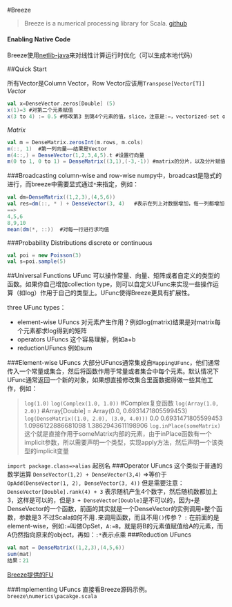 #Breeze
> Breeze is a numerical processing library for Scala. [github](https://github.com/scalanlp/breeze)

#### Enabling Native Code

Breeze使用[netlib-java](https://github.com/fommil/netlib-java)来对线性计算运行时优化（可以生成本地代码）

##Quick Start

所有Vector是Column Vector，Row Vector应该用`Transpose[Vector[T]]`
$Vector$

```scala
val x=DenseVector.zeros[Double] (5)
x(1)=3 #对第二个元素赋值
x(3 to 4) := 0.5 #修改第3 到第4个元素的值，slice，注意是:=，vectorized-set operator 
```

$Matrix$

 ```scala
val m = DenseMatrix.zerosInt(m.rows, m.cols)
m(::, 1)  #第一列向量——结果是Vector
m(4::,) = DenseVector(1,2,3,4,5).t #设置行向量
m(0 to 1, 0 to 1) = DenseMatrix((3,1),(-3,-1)) #matrix的分片，以及分片赋值
 ```



###Broadcasting
column-wise and row-wise
numpy中，broadcast是隐式的进行，而breeze中需要显式通过`*`来指定，例如：

```scala
val dm=DenseMatrix((1,2,3),(4,5,6))
val res=dm(::, * ) + DenseVector(3, 4)   #表示在列上对数据增加，每一列都增加列向量[3,4]——DenseVector默认是列向量
==>
4,5,6
8,9,10
mean(dm(*, ::))  #对每一行进行求均值
```

###Probability Distributions
discrete or continuous

```scala
val poi = new Poisson(3)
val s=poi.sample(5)
```



##Universal Functions
UFunc 可以操作常量、向量、矩阵或者自定义的类型的函数。如果你自己增加collection type，则可以自定义UFunc来实现一些操作运算（如log）作用于自己的类型上。UFunc使得Breeze更具有扩展性。

three UFunc types：
* element-wise UFuncs  对元素产生作用？例如log(matrix)结果是对matrix每个元素都求log得到的矩阵
* operators UFuncs 这个容易理解，例如a+b
* reductionUFuncs 例如sum

###Element-wise UFuncs
大部分UFuncs通常集成自`MappingUFunc`，他们通常传入一个常量或集合，然后将函数作用于常量或者集合中每个元素。默认情况下UFunc通常返回一个新的对象，如果想直接修改集合里面数据得做一些其他工作，例如：
> `log(1.0)`
> `log(Complex(1.0, 1.0))`   #Complex复变函数
> `log(Array(1.0, 2.0))`    #Array[Double] = Array(0.0, 0.6931471805599453)
> `log(DenseMatrix((1.0, 2.0), (3.0, 4.0)))`
> 0.0                 0.6931471805599453
> 1.0986122886681098  1.3862943611198906
> `log.inPlace(someMatrix)` 这个就是直接作用于someMatrix内部的元素，由于inPlace函数有一个implicit参数，所以需要声明一个类型，实现apply方法，然后声明一个该类型的implicit变量

`import package.class=>alias` 起别名
###Operator UFuncs
这个类似于普通的数学运算
`DenseVector(1,2) + DenseVector(3,4)` =>等价于
`OpAdd(DenseVector(1, 2), DenseVector(3, 4))`
但是需要注意：
`DenseVector[Double].rank(4) + 3` 表示随机产生4个数字，然后随机数都加上3，这样是可以的，但是`3 + DenseVector[Double]`是不可以的，因为`+`是DenseVector的一个函数，前面的其实就是一个DenseVector的实例调用`+`整个函数，参数是3
不过Scala如何不用`.`来调用函数，而且不用`()`传参？
`:` 在前面的是element-wise，例如`:=`叫做OpSet，`A:=B`，就是将B的元素值赋值给A的元素，而A仍然指向原来的object，再如：`:*`表示点乘
###Reduction UFuncs
```scala
val mat = DenseMatrix((1,2,3),(4,5,6))
sum(mat)
结果：21
```

[Breeze提供的FU](https://github.com/scalanlp/breeze/wiki/Universal-Functions)

###Implementing UFuncs
直接看Breeze源码示例。`breeze\numerics\pacakge.scala` 


